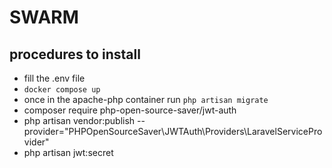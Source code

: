 # SWARM

## procedures to install 

- fill the .env file
- `docker compose up`
- once in the apache-php container run `php artisan migrate`
- composer require php-open-source-saver/jwt-auth
- php artisan vendor:publish --provider="PHPOpenSourceSaver\JWTAuth\Providers\LaravelServiceProvider"
- php artisan jwt:secret
